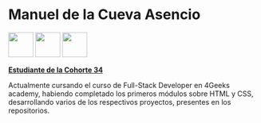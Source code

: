 # Manuel de la Cueva Asencio
<img src="http://www.mscnoticias.com.ve/wp-content/uploads/2017/06/Logo-negro.jpg"
     width="auto" height="50px">
<img src="https://user-images.githubusercontent.com/117769183/207703404-1a72d6ec-dff2-475a-93d3-080350e420ae.png"
     width="auto" height="50px">
<img src="https://user-images.githubusercontent.com/117769183/207703879-3ac0f49f-ea08-449e-a963-02b72f354c41.png"
     width="auto" height="50px">

<strong><ins>Estudiante de la Cohorte 34</ins></strong>

Actualmente cursando el curso de Full-Stack Developer en 4Geeks academy, habiendo completado los primeros módulos sobre HTML y CSS, desarrollando varios de los respectivos proyectos, presentes en los repositorios.
<!--
**Manueldlcasencio/Manueldlcasencio** is a ✨ _special_ ✨ repository because its `README.md` (this file) appears on your GitHub profile.

Here are some ideas to get you started:

- 🔭 I’m currently working on ...
- 🌱 I’m currently learning ...
- 👯 I’m looking to collaborate on ...
- 🤔 I’m looking for help with ...
- 💬 Ask me about ...
- 📫 How to reach me: ...
- 😄 Pronouns: ...
- ⚡ Fun fact: ...
-->
